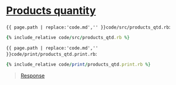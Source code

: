 # [Products quantity](code.zip)

`{{ page.path | replace:'code.md','' }}code/src/products_qtd.rb`:

```rb
{% include_relative code/src/products_qtd.rb %}
```

`{{ page.path | replace:'code.md','' }}code/print/products_qtd.print.rb`:

```rb
{% include_relative code/print/products_qtd.print.rb %}
```

> [Response](response/src/products_qtd.rb)
